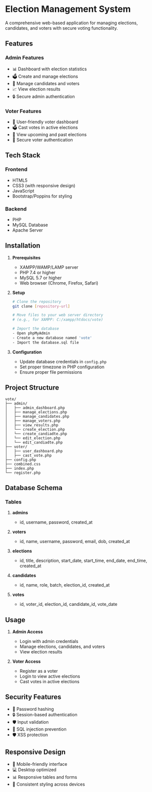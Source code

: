 # Election Management System

A comprehensive web-based application for managing elections, candidates, and voters with secure voting functionality.

## Features

### Admin Features
- 📊 Dashboard with election statistics
- 🗳️ Create and manage elections
- 👥 Manage candidates and voters
- 📈 View election results
- 🔒 Secure admin authentication

### Voter Features
- 👤 User-friendly voter dashboard
- 🗳️ Cast votes in active elections
- 📅 View upcoming and past elections
- 🔐 Secure voter authentication

## Tech Stack

### Frontend
- HTML5
- CSS3 (with responsive design)
- JavaScript
- Bootstrap/Poppins for styling

### Backend
- PHP
- MySQL Database
- Apache Server

## Installation

1. **Prerequisites**
   - XAMPP/WAMP/LAMP server
   - PHP 7.4 or higher
   - MySQL 5.7 or higher
   - Web browser (Chrome, Firefox, Safari)

2. **Setup**
   ```bash
   # Clone the repository
   git clone [repository-url]

   # Move files to your web server directory
   # (e.g., for XAMPP: C:/xampp/htdocs/vote)

   # Import the database
   - Open phpMyAdmin
   - Create a new database named 'vote'
   - Import the database.sql file
   ```

3. **Configuration**
   - Update database credentials in `config.php`
   - Set proper timezone in PHP configuration
   - Ensure proper file permissions

## Project Structure

```
vote/
├── admin/
│   ├── admin_dashboard.php
│   ├── manage_elections.php
│   ├── manage_candidates.php
│   ├── manage_voters.php
│   ├── view_results.php
│   └── create_election.php
│   └── create_candiadte.php
│   └── edit_election.php
│   └── edit_candiadte.php 
├── voter/
│   ├── user_dashboard.php
│   ├── cast_vote.php
├── config.php
├── combined.css
├── index.php
└── register.php
```

## Database Schema

### Tables
1. **admins**
   - id, username, password, created_at

2. **voters**
   - id, name, username, password, email, dob, created_at

3. **elections**
   - id, title, description, start_date, start_time, end_date, end_time, created_at

4. **candidates**
   - id, name, role, batch, election_id, created_at

5. **votes**
   - id, voter_id, election_id, candidate_id, vote_date

## Usage

1. **Admin Access**
   - Login with admin credentials
   - Manage elections, candidates, and voters
   - View election results

2. **Voter Access**
   - Register as a voter
   - Login to view active elections
   - Cast votes in active elections
## Security Features

- 🔐 Password hashing
- 🔒 Session-based authentication
- 🛡️ Input validation
- 🚫 SQL injection prevention
- 🛡️ XSS protection

## Responsive Design

- 📱 Mobile-friendly interface
- 💻 Desktop optimized
- 📊 Responsive tables and forms
- 🎨 Consistent styling across devices

